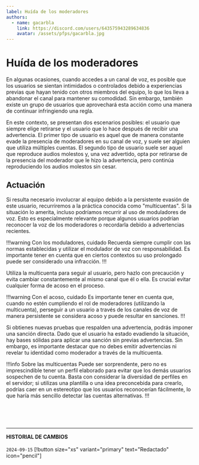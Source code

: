 ```yaml
---
label: Huída de los moderadores
authors:
  - name: gacarbla
    link: https://discord.com/users/643575943289634836
    avatar: /assets/pfps/gacarbla.jpg
---
```


# Huída de los moderadores
En algunas ocasiones, cuando accedes a un canal de voz, es posible que los usuarios se sientan intimidados o controlados debido a experiencias previas que hayan tenido con otros miembros del equipo, lo que los lleva a abandonar el canal para mantener su comodidad. Sin embargo, también existe un grupo de usuarios que aprovechará esta acción como una manera de continuar infringiendo una regla.

En este contexto, se presentan dos escenarios posibles: el usuario que siempre elige retirarse y el usuario que lo hace después de recibir una advertencia. El primer tipo de usuario es aquel que de manera constante evade la presencia de moderadores en su canal de voz, y suele ser alguien que utiliza múltiples cuentas. El segundo tipo de usuario suele ser aquel que reproduce audios molestos y, una vez advertido, opta por retirarse de la presencia del moderador que le hizo la advertencia, pero continúa reproduciendo los audios molestos sin cesar.

## Actuación
Si resulta necesario involucrar al equipo debido a la persistente evasión de este usuario, recurriremos a la práctica conocida como "multicuentas". Si la situación lo amerita, incluso podríamos recurrir al uso de moduladores de voz. Esto es especialmente relevante porque algunos usuarios podrían reconocer la voz de los moderadores o recordarla debido a advertencias recientes.

!!!warning Con los moduladores, cuidado
Recuerda siempre cumplir con las normas establecidas y utilizar el modulador de voz con responsabilidad. Es importante tener en cuenta que en ciertos contextos su uso prolongado puede ser considerado una infracción.
!!!

Utiliza la multicuenta para seguir al usuario, pero hazlo con precaución y evita cambiar constantemente al mismo canal que él o ella. Es crucial evitar cualquier forma de acoso en el proceso.

!!!warning Con el acoso, cuidado
Es importante tener en cuenta que, cuando no estén cumpliendo el rol de moderadores (utilizando la multicuenta), perseguir a un usuario a través de los canales de voz de manera persistente se considera acoso y puede resultar en sanciones.
!!!

Si obtienes nuevas pruebas que respalden una advertencia, podrás imponer una sanción directa. Dado que el usuario ha estado evadiendo la situación, hay bases sólidas para aplicar una sanción sin previas advertencias. Sin embargo, es importante destacar que no debes emitir advertencias ni revelar tu identidad como moderador a través de la multicuenta.

!!!info Sobre las multicuentas
Puede ser sorprendente, pero no es imprescindible tener un perfil elaborado para evitar que los demás usuarios sospechen de tu cuenta. Basta con considerar la diversidad de perfiles en el servidor; si utilizas una plantilla o una idea preconcebida para crearlo, podrías caer en un estereotipo que los usuarios reconocerían fácilmente, lo que haría más sencillo detectar las cuentas alternativas.
!!!

<br><br><br>
** **
**HISTORIAL DE CAMBIOS**<br><br> 
`2024-09-15` [!button size="xs" variant="primary" text="Redactado" icon="pencil"]